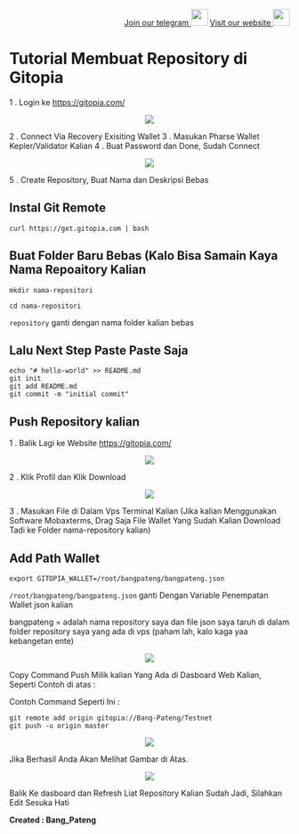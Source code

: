 <p style="font-size:14px" align="right">
<a href="https://t.me/bangpateng_group" target="_blank">Join our telegram <img src="https://user-images.githubusercontent.com/50621007/183283867-56b4d69f-bc6e-4939-b00a-72aa019d1aea.png" width="30"/></a>
<a href="https://bangpateng.com/" target="_blank">Visit our website <img src="https://user-images.githubusercontent.com/38981255/184068977-2d456b1a-9b50-4b75-a0a7-4909a7c78991.png" width="30"/></a>
</p>

# Tutorial Membuat Repository di Gitopia

1 . Login ke https://gitopia.com/

<p align="center">
  <img height="auto" height="auto" src="https://user-images.githubusercontent.com/38981255/201937434-8cb51337-b53b-435a-a168-fe6de4dcfdcd.JPG">
</p>

2 . Connect Via Recovery Exisiting Wallet
3 . Masukan Pharse Wallet Kepler/Validator Kalian
4 . Buat Password dan Done, Sudah Connect

<p align="center">
  <img height="auto" height="auto" src="https://user-images.githubusercontent.com/38981255/201937686-68dd3dca-db89-413e-aeae-a9f2f9bbd018.jpg">
</p>

5 . Create Repository, Buat Nama dan Deskripsi Bebas

## Instal Git Remote
```
curl https://get.gitopia.com | bash
```
## Buat Folder Baru Bebas (Kalo Bisa Samain Kaya Nama Repoaitory Kalian
```
mkdir nama-repositori
```
```
cd nama-repositori
```
`repository` ganti dengan nama folder kalian bebas

## Lalu Next Step Paste Paste Saja
```
echo "# hello-world" >> README.md
git init
git add README.md
git commit -m "initial commit"
```
## Push Repository kalian

1 . Balik Lagi ke Website https://gitopia.com/

<p align="center">
  <img height="auto" height="auto" src="https://user-images.githubusercontent.com/38981255/201938703-06a4dedf-919d-40ab-a388-c1d452ebedb0.JPG">
</p>

2 . Klik Profil dan Klik Download

<p align="center">
  <img height="auto" height="auto" src="https://user-images.githubusercontent.com/38981255/201938897-6b6b970d-e9dd-449e-b873-e19e72e04b14.jpg">
</p>

3 . Masukan File di Dalam Vps Terminal Kalian (Jika kalian Menggunakan Software Mobaxterms, Drag Saja File Wallet Yang Sudah Kalian Download Tadi ke Folder nama-repository kalian)

## Add Path Wallet
```
export GITOPIA_WALLET=/root/bangpateng/bangpateng.json
```
`/root/bangpateng/bangpateng.json` ganti Dengan Variable Penempatan Wallet json kalian

bangpateng = adalah nama repository saya dan file json saya taruh di dalam folder repository saya yang ada di vps (paham lah, kalo kaga yaa kebangetan ente)

<p align="center">
  <img height="auto" height="auto" src="https://user-images.githubusercontent.com/38981255/201940398-7bae505c-102e-4dfd-8e59-1e94b3395b9f.JPG">
</p>

Copy Command Push Milik kalian Yang Ada di Dasboard Web Kalian, Seperti Contoh di atas : 

Contoh Command Seperti Ini : 

```
git remote add origin gitopia://Bang-Pateng/Testnet
git push -u origin master
```

<p align="center">
  <img height="auto" height="auto" src="https://user-images.githubusercontent.com/38981255/201939228-aec98a31-9cd3-42e5-8715-8e70ffad05ed.JPG">
</p>

Jika Berhasil Anda Akan Melihat Gambar di Atas.

<p align="center">
  <img height="auto" height="auto" src="https://user-images.githubusercontent.com/38981255/201940941-52400c4a-6da1-4dbb-ab7e-f8301a352a94.jpg">
</p>

Balik Ke dasboard dan Refresh Liat Repository Kalian Sudah Jadi, Silahkan Edit Sesuka Hati

**Created : Bang_Pateng**
